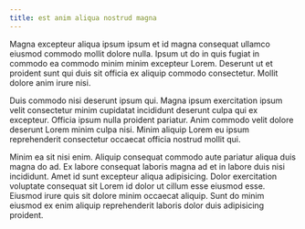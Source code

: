 ```yaml
---
title: est anim aliqua nostrud magna
---
```


Magna excepteur aliqua ipsum ipsum et id magna consequat ullamco eiusmod commodo mollit dolore nulla. Ipsum ut do in quis fugiat in commodo ea commodo minim minim excepteur Lorem. Deserunt ut et proident sunt qui duis sit officia ex aliquip commodo consectetur. Mollit dolore anim irure nisi.

Duis commodo nisi deserunt ipsum qui. Magna ipsum exercitation ipsum velit consectetur minim cupidatat incididunt deserunt culpa qui ex excepteur. Officia ipsum nulla proident pariatur. Anim commodo velit dolore deserunt Lorem minim culpa nisi. Minim aliquip Lorem eu ipsum reprehenderit consectetur occaecat officia nostrud mollit qui.

Minim ea sit nisi enim. Aliquip consequat commodo aute pariatur aliqua duis magna do ad. Ex labore consequat laboris magna ad et in labore duis nisi incididunt. Amet id sunt excepteur aliqua adipisicing. Dolor exercitation voluptate consequat sit Lorem id dolor ut cillum esse eiusmod esse. Eiusmod irure quis sit dolore minim occaecat aliquip. Sunt do minim eiusmod ex enim aliquip reprehenderit laboris dolor duis adipisicing proident.